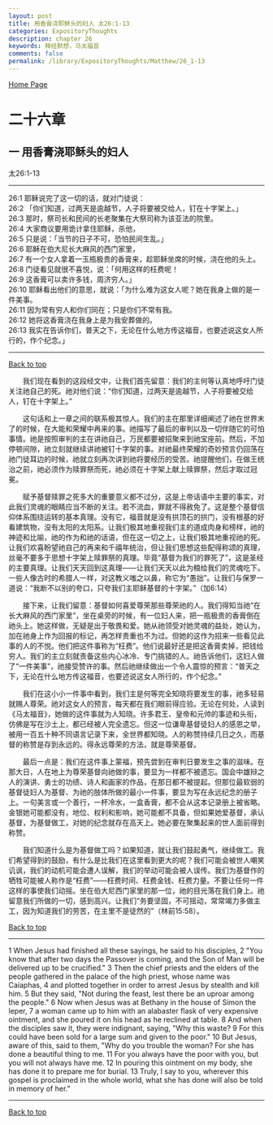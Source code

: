 ```yaml
---
layout: post
title: 用香膏浇耶稣头的妇人 太26:1-13
categories: ExpositoryThoughts
description: chapter 26
keywords: 释经默想，马太福音
comments: false
permalink: /library/ExpositoryThoughts/Matthew/26_1-13
---
```

[ Home Page ]({{site.baseurl}}/index) <br>

<a name="0"></a>
# 二十六章 

## 一 用香膏浇耶稣头的妇人

太26:1-13

***

26:1 耶稣说完了这一切的话，就对门徒说：<br>
26:2 「你们知道，过两天是逾越节，人子将要被交给人，钉在十字架上。」<br>
26:3 那时，祭司长和民间的长老聚集在大祭司称为该亚法的院里。<br>
26:4 大家商议要用诡计拿住耶稣，杀他，<br>
26:5 只是说：「当节的日子不可，恐怕民间生乱。」<br>
26:6 耶稣在伯大尼长大麻风的西门家里，<br>
26:7 有一个女人拿着一玉瓶极贵的香膏来，趁耶稣坐席的时候，浇在他的头上。<br>
26:8 门徒看见就很不喜悦，说：「何用这样的枉费呢！<br>
26:9 这香膏可以卖许多钱，周济穷人。」<br>
26:10 耶稣看出他们的意思，就说：「为什么难为这女人呢？她在我身上做的是一件美事。<br>
26:11 因为常有穷人和你们同在；只是你们不常有我。<br>
26:12 她将这香膏浇在我身上是为我安葬做的。<br>
26:13 我实在告诉你们，普天之下，无论在什么地方传这福音，也要述说这女人所行的，作个纪念。」<br>

***

[Back to top](#0)

&emsp;&emsp;我们现在看到的这段经文中，让我们首先留意：我们的主何等认真地呼吁门徒关注祂自己的死。祂对他们说：“你们知道，过两天是逾越节，人子将要被交给人，钉在十字架上。”

&emsp;&emsp;这句话和上一章之间的联系极其惊人。我们的主在那里详细阐述了祂在世界末了的时候，在大能和荣耀中再来的事。祂描写了最后的审判以及一切伴随它的可怕事情。祂是按照审判的主在讲祂自己，万民都要被招聚来到祂宝座前。然后，不加停顿间隙，祂立刻就继续讲祂被钉十字架的事。对祂最终荣耀的奇妙预言仍回荡在祂门徒耳边的时候，祂就立刻再次讲到祂将要经历的受苦。祂提醒他们，在做王统治之前，祂必须作为赎罪祭而死，祂必须在十字架上献上赎罪祭，然后才取过冠冕。

&emsp;&emsp;赋予基督赎罪之死多大的重要意义都不过分，这是上帝话语中主要的事实，对此我们灵魂的眼睛应当不断的关注。若不流血，罪就不得赦免了。这是整个基督信仰体系围绕运转的基本真理。没有它，福音就是没有拱顶石的拱门，没有根基的好看建筑物，没有太阳的太阳系。让我们极其地重视我们主的道成肉身和榜样，祂的神迹和比喻，祂的作为和祂的话语，但在这一切之上，让我们极其地重视祂的死。让我们欢喜盼望祂自己的再来和千禧年统治，但让我们思想这些配得称颂的真理，丝毫不要多于思想十字架上赎罪祭的真理。毕竟“基督为我们的罪死了”，这是圣经的主要真理。让我们天天回到这真理——让我们天天以此为粮给我们的灵魂吃下。一些人像古时的希腊人一样，对这教义嗤之以鼻，称它为“愚拙”。让我们与保罗一道说：“我断不以别的夸口，只夸我们主耶稣基督的十字架。”（加6:14）

&emsp;&emsp;接下来，让我们留意：基督如何喜爱尊荣那些尊荣祂的人。我们得知当祂“在长大麻风的西门家里”，坐在桌旁的时候，有一位妇人来，把一瓶极贵的香膏倒在祂头上。她这样做，无疑是出于敬畏和爱。她从祂领受对她灵魂的益处，她认为，加在祂身上作为回报的标记，再怎样贵重也不为过。但她的这作为招来一些看见此事的人的不悦。他们把这件事称为“枉费”。他们说最好还是把这香膏卖掉，把钱给穷人。我们的主立刻就责备这些内心冰冷、专门挑错的人。祂告诉他们，这妇人做了“一件美事”，祂接受赞许的事。然后祂继续做出一个令人震惊的预言：“普天之下，无论在什么地方传这福音，也要述说这女人所行的，作个纪念。”

&emsp;&emsp;我们在这小小一件事中看到，我们主是何等完全知晓将要发生的事，祂多轻易就赐人尊荣。祂对这女人的预言，每天都在我们眼前得应验。无论在何处，人读到《马太福音》，她做的这件事就为人知晓。许多君王、皇帝和元帅的事迹和头衔，仿佛是写在沙土上，都已经被人完全遗忘。但这一位谦卑基督徒妇人的感恩之举，被用一百五十种不同语言记录下来，全世界都知晓。人的称赞持续几日之久，而基督的称赞是存到永远的。得永远尊荣的方法，就是尊荣基督。

&emsp;&emsp;最后一点是：我们在这件事上蒙福，预先尝到在审判日要发生之事的滋味。在那大日，人在地上为尊荣基督向祂做的事，要显为一样都不被遗忘。国会中雄辩之人的演讲、勇士的功绩、诗人和画家的作品，在那日都不被提起。但那位最软弱的基督徒妇人为基督、为祂的肢体所做的最小一件事，要显为写在永远纪念的册子上。一句美言或一个善行，一杯冷水，一盒香膏，都不会从这本记录册上被省略。金银她可能都没有，地位、权利和影响，她可能都不具备，但如果她爱基督，承认基督，为基督做工，对她的纪念就存在高天上。她必要在聚集起来的世人面前得到称赞。

&emsp;&emsp;我们知道什么是为基督做工吗？如果知道，就让我们鼓起勇气，继续做工。我们希望得到的鼓励，有什么是比我们在这里看到更大的呢？我们可能会被世人嘲笑讥讽，我们的动机可能会遭人误解，我们的举动可能会被人误传。我们为基督作的牺牲可能被人称作是“枉费”——枉费时间、枉费金钱、枉费力量。不要让任何一件这样的事使我们动摇。坐在伯大尼西门家里的那一位，祂的目光落在我们身上。祂留意我们所做的一切，感到高兴。让我们“务要坚固，不可摇动，常常竭力多做主工，因为知道我们的劳苦，在主里不是徒然的”（林前15:58）。

[Back to top](#0)

***

1 When Jesus had finished all these sayings, he said to his disciples, 2 "You know that after two days the Passover is coming, and the Son of Man will be delivered up to be crucified." 3 Then the chief priests and the elders of the people gathered in the palace of the high priest, whose name was Caiaphas, 4 and plotted together in order to arrest Jesus by stealth and kill him. 5 But they said, "Not during the feast, lest there be an uproar among the people." 6 Now when Jesus was at Bethany in the house of Simon the leper, 7 a woman came up to him with an alabaster flask of very expensive ointment, and she poured it on his head as he reclined at table. 8 And when the disciples saw it, they were indignant, saying, "Why this waste? 9 For this could have been sold for a large sum and given to the poor." 10 But Jesus, aware of this, said to them, "Why do you trouble the woman? For she has done a beautiful thing to me. 11 For you always have the poor with you, but you will not always have me. 12 In pouring this ointment on my body, she has done it to prepare me for burial. 13 Truly, I say to you, wherever this gospel is proclaimed in the whole world, what she has done will also be told in memory of her."

***

[Back to top](#0)
